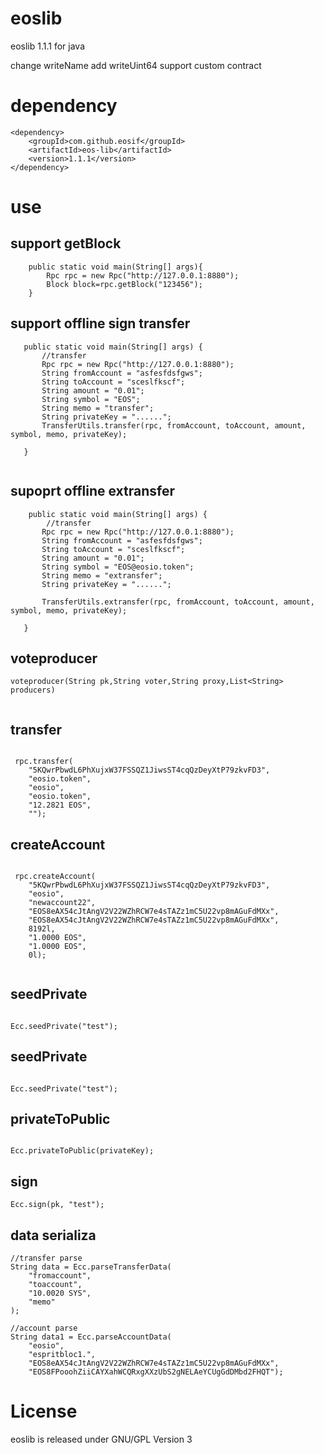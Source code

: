 # eoslib

eoslib 1.1.1 for java 

change writeName add writeUint64 support custom contract

# dependency
```
<dependency>
    <groupId>com.github.eosif</groupId>
    <artifactId>eos-lib</artifactId>
    <version>1.1.1</version>
</dependency>    
```


# use

## support getBlock

```
    public static void main(String[] args){
        Rpc rpc = new Rpc("http://127.0.0.1:8880");
        Block block=rpc.getBlock("123456");
    }

```

## support offline sign transfer
 
 ```
    public static void main(String[] args) {
        //transfer
        Rpc rpc = new Rpc("http://127.0.0.1:8880");
        String fromAccount = "asfesfdsfgws";
        String toAccount = "sceslfkscf";
        String amount = "0.01";
        String symbol = "EOS";
        String memo = "transfer";
        String privateKey = "......";
        TransferUtils.transfer(rpc, fromAccount, toAccount, amount, symbol, memo, privateKey);

    }
	
 ```
 
 ## supoprt offline extransfer
 
 ```
     public static void main(String[] args) {
         //transfer
        Rpc rpc = new Rpc("http://127.0.0.1:8880");
        String fromAccount = "asfesfdsfgws";
        String toAccount = "sceslfkscf";
        String amount = "0.01";
        String symbol = "EOS@eosio.token";
        String memo = "extransfer";
        String privateKey = "......";

        TransferUtils.extransfer(rpc, fromAccount, toAccount, amount, symbol, memo, privateKey);
	
    }
 ```


## voteproducer

 ```
 voteproducer(String pk,String voter,String proxy,List<String> producers)
 	
 ```


## transfer

```

 rpc.transfer(
 	"5KQwrPbwdL6PhXujxW37FSSQZ1JiwsST4cqQzDeyXtP79zkvFD3",
 	"eosio.token",
 	"eosio",
 	"eosio.token",
 	"12.2821 EOS",
 	"");

```
## createAccount

```

 rpc.createAccount(
 	"5KQwrPbwdL6PhXujxW37FSSQZ1JiwsST4cqQzDeyXtP79zkvFD3", 
 	"eosio",
 	"newaccount22",
 	"EOS8eAX54cJtAngV2V22WZhRCW7e4sTAZz1mC5U22vp8mAGuFdMXx",
 	"EOS8eAX54cJtAngV2V22WZhRCW7e4sTAZz1mC5U22vp8mAGuFdMXx", 
 	8192l, 
 	"1.0000 EOS",
 	"1.0000 EOS",
 	0l);
 	
```
## seedPrivate

```

Ecc.seedPrivate("test");

```


## seedPrivate

```

Ecc.seedPrivate("test");

```

## privateToPublic

```

Ecc.privateToPublic(privateKey);

```

## sign

```
Ecc.sign(pk, "test");

```

## data serializa

```
//transfer parse
String data = Ecc.parseTransferData(
	"fromaccount", 
	"toaccount", 
	"10.0020 SYS", 
	"memo"
);

//account parse
String data1 = Ecc.parseAccountData(
	"eosio",
	"espritbloc1.",
	"EOS8eAX54cJtAngV2V22WZhRCW7e4sTAZz1mC5U22vp8mAGuFdMXx",
	"EOS8FPooohZiiCAYXahWCQRxgXXzUbS2gNELAeYCUgGdDMbd2FHQT");

```


 
# License

eoslib is released under GNU/GPL Version 3
